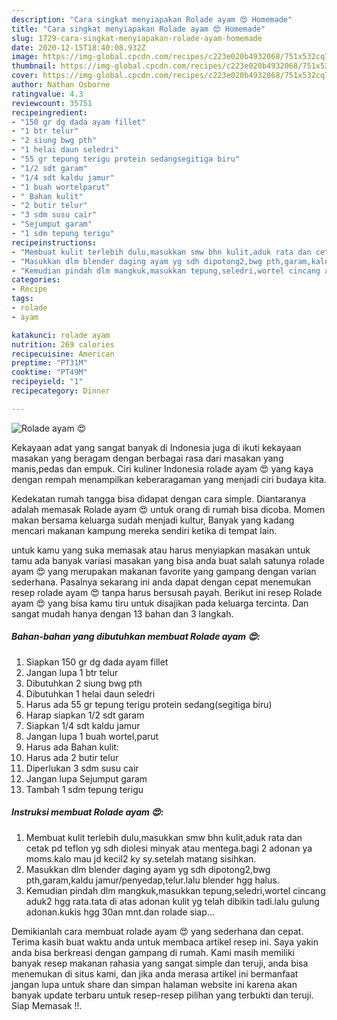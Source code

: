 ```yaml
---
description: "Cara singkat menyiapakan Rolade ayam 😍 Homemade"
title: "Cara singkat menyiapakan Rolade ayam 😍 Homemade"
slug: 1729-cara-singkat-menyiapakan-rolade-ayam-homemade
date: 2020-12-15T18:40:08.932Z
image: https://img-global.cpcdn.com/recipes/c223e020b4932068/751x532cq70/rolade-ayam-😍-foto-resep-utama.jpg
thumbnail: https://img-global.cpcdn.com/recipes/c223e020b4932068/751x532cq70/rolade-ayam-😍-foto-resep-utama.jpg
cover: https://img-global.cpcdn.com/recipes/c223e020b4932068/751x532cq70/rolade-ayam-😍-foto-resep-utama.jpg
author: Nathan Osborne
ratingvalue: 4.3
reviewcount: 35751
recipeingredient:
- "150 gr dg dada ayam fillet"
- "1 btr telur"
- "2 siung bwg pth"
- "1 helai daun seledri"
- "55 gr tepung terigu protein sedangsegitiga biru"
- "1/2 sdt garam"
- "1/4 sdt kaldu jamur"
- "1 buah wortelparut"
- " Bahan kulit"
- "2 butir telur"
- "3 sdm susu cair"
- "Sejumput garam"
- "1 sdm tepung terigu"
recipeinstructions:
- "Membuat kulit terlebih dulu,masukkan smw bhn kulit,aduk rata dan cetak pd teflon yg sdh diolesi minyak atau mentega.bagi 2 adonan ya moms.kalo mau jd kecil2 ky sy.setelah matang sisihkan."
- "Masukkan dlm blender daging ayam yg sdh dipotong2,bwg pth,garam,kaldu jamur/penyedap,telur.lalu blender hgg halus."
- "Kemudian pindah dlm mangkuk,masukkan tepung,seledri,wortel cincang aduk2 hgg rata.tata di atas adonan kulit yg telah dibikin tadi.lalu gulung adonan.kukis hgg 30an mnt.dan rolade siap..."
categories:
- Recipe
tags:
- rolade
- ayam

katakunci: rolade ayam 
nutrition: 269 calories
recipecuisine: American
preptime: "PT31M"
cooktime: "PT49M"
recipeyield: "1"
recipecategory: Dinner

---
```



![Rolade ayam 😍](https://img-global.cpcdn.com/recipes/c223e020b4932068/751x532cq70/rolade-ayam-😍-foto-resep-utama.jpg)

Kekayaan adat yang sangat banyak di Indonesia juga di ikuti kekayaan masakan yang beragam dengan berbagai rasa dari masakan yang manis,pedas dan empuk. Ciri kuliner Indonesia rolade ayam 😍 yang kaya dengan rempah menampilkan keberaragaman yang menjadi ciri budaya kita.


Kedekatan rumah tangga bisa didapat dengan cara simple. Diantaranya adalah memasak Rolade ayam 😍 untuk orang di rumah bisa dicoba. Momen makan bersama keluarga sudah menjadi kultur, Banyak yang kadang mencari makanan kampung mereka sendiri ketika di tempat lain.



untuk kamu yang suka memasak atau harus menyiapkan masakan untuk tamu ada banyak variasi masakan yang bisa anda buat salah satunya rolade ayam 😍 yang merupakan makanan favorite yang gampang dengan varian sederhana. Pasalnya sekarang ini anda dapat dengan cepat menemukan resep rolade ayam 😍 tanpa harus bersusah payah.
Berikut ini resep Rolade ayam 😍 yang bisa kamu tiru untuk disajikan pada keluarga tercinta. Dan sangat mudah hanya dengan 13 bahan dan 3 langkah.


<!--inarticleads1-->

##### Bahan-bahan yang dibutuhkan membuat Rolade ayam 😍:

1. Siapkan 150 gr dg dada ayam fillet
1. Jangan lupa 1 btr telur
1. Dibutuhkan 2 siung bwg pth
1. Dibutuhkan 1 helai daun seledri
1. Harus ada 55 gr tepung terigu protein sedang(segitiga biru)
1. Harap siapkan 1/2 sdt garam
1. Siapkan 1/4 sdt kaldu jamur
1. Jangan lupa 1 buah wortel,parut
1. Harus ada  Bahan kulit:
1. Harus ada 2 butir telur
1. Diperlukan 3 sdm susu cair
1. Jangan lupa Sejumput garam
1. Tambah 1 sdm tepung terigu




<!--inarticleads2-->

##### Instruksi membuat  Rolade ayam 😍:

1. Membuat kulit terlebih dulu,masukkan smw bhn kulit,aduk rata dan cetak pd teflon yg sdh diolesi minyak atau mentega.bagi 2 adonan ya moms.kalo mau jd kecil2 ky sy.setelah matang sisihkan.
1. Masukkan dlm blender daging ayam yg sdh dipotong2,bwg pth,garam,kaldu jamur/penyedap,telur.lalu blender hgg halus.
1. Kemudian pindah dlm mangkuk,masukkan tepung,seledri,wortel cincang aduk2 hgg rata.tata di atas adonan kulit yg telah dibikin tadi.lalu gulung adonan.kukis hgg 30an mnt.dan rolade siap...




Demikianlah cara membuat rolade ayam 😍 yang sederhana dan cepat. Terima kasih buat waktu anda untuk membaca artikel resep ini. Saya yakin anda bisa berkreasi dengan gampang di rumah. Kami masih memiliki banyak resep makanan rahasia yang sangat simple dan teruji, anda bisa menemukan di situs kami, dan jika anda merasa artikel ini bermanfaat jangan lupa untuk share dan simpan halaman website ini karena akan banyak update terbaru untuk resep-resep pilihan yang terbukti dan teruji. Siap Memasak !!. 
